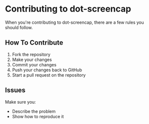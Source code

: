 # Contributing to dot-screencap
When you're contributing to dot-screencap, there are a few rules you should follow.

## How To Contribute
1. Fork the repository
2. Make your changes
3. Commit your changes
4. Push your changes back to GitHub
5. Start a pull request on the repository

## Issues
Make sure you:
- Describe the problem
- Show how to reproduce it

